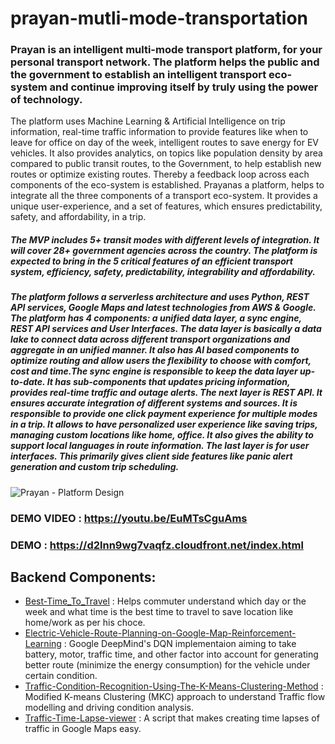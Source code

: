 # prayan-mutli-mode-transportation

### Prayan is an intelligent multi-mode transport platform, for your personal transport network. The platform helps the public and the government to establish an intelligent transport eco-system and continue improving itself by truly using the power of technology. 

The platform uses Machine Learning & Artificial Intelligence on trip information, real-time traffic information to provide features like when to leave for office on day of the week, intelligent routes to save energy for EV vehicles. It also provides analytics, on topics like population density by area compared to public transit routes, to the Government, to help establish new routes or optimize existing routes. Thereby a feedback loop across each components of the eco-system is established. Prayanas a platform, helps to integrate all the three components of a transport eco-system. It provides a unique user-experience, and a set of features, which ensures predictability, safety, and affordability, in a trip.

##### The MVP includes 5+ transit modes with different levels of integration. It will cover 28+ government agencies across the country. The platform is expected to bring in the 5 critical features of an efficient transport system, efficiency, safety, predictability, integrability and affordability.

##### The platform follows a serverless architecture and uses Python, REST API services, Google Maps and latest technologies from AWS & Google. The platform has 4 components: a unified data layer, a sync engine, REST API services and User Interfaces. The data layer is basically a data lake to connect data across different transport organizations and aggregate in an unified manner. It also has AI based components to optimize routing and allow users the flexibility to choose with comfort, cost and time.The sync engine is responsible to keep the data layer up-to-date. It has sub-components that updates pricing information, provides real-time traffic and outage alerts. The next layer is REST API. It ensures accurate integration of different systems and sources. It is responsible to provide one click payment experience for multiple modes in a trip. It allows to have personalized user experience like saving trips, managing custom locations like home, office. It also gives the ability to support local languages in route information. The last layer is for user interfaces. This primarily gives client side features like panic alert generation and custom trip scheduling. 


![Prayan - Platform Design](https://github.com/getsantanupathak/prayan-mutli-mode-transportation/blob/master/prayan_design.jpeg)


### DEMO VIDEO : https://youtu.be/EuMTsCguAms
### DEMO : https://d2lnn9wg7vaqfz.cloudfront.net/index.html 


## Backend Components:
- [Best-Time_To_Travel](https://github.com/getsantanupathak/prayan-mutli-mode-transportation/tree/master/backend_components/Best-Time_To_Travel) : Helps commuter understand which day or the week and what time is the best time to travel to save location like home/work as per his choce. 
- [Electric-Vehicle-Route-Planning-on-Google-Map-Reinforcement-Learning](https://github.com/getsantanupathak/prayan-mutli-mode-transportation/tree/master/backend_components/Electric-Vehicle-Route-Planning-on-Google-Map-Reinforcement-Learning) : Google DeepMind's DQN implementaion aiming to take battery, motor, traffic time, and other factor into account for generating better route (minimize the energy consumption) for the vehicle under certain condition.
- [Traffic-Condition-Recognition-Using-The-K-Means-Clustering-Method](https://github.com/getsantanupathak/prayan-mutli-mode-transportation/tree/master/backend_components/Traffic-Condition-Recognition-Using-The-K-Means-Clustering-Method) : Modified K-means Clustering (MKC) approach to understand Traffic flow modelling and driving condition analysis. 
- [Traffic-Time-Lapse-viewer](https://github.com/getsantanupathak/prayan-mutli-mode-transportation/tree/master/backend_components/Traffic-Time-Lapse-viewer) : A script that makes creating time lapses of traffic in Google Maps easy.
